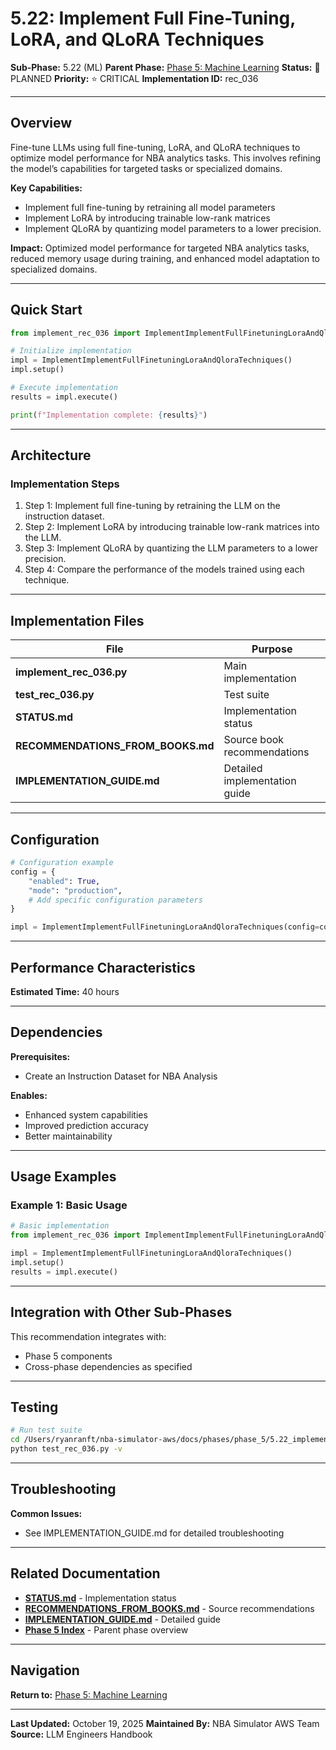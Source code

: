 # 5.22: Implement Full Fine-Tuning, LoRA, and QLoRA Techniques

**Sub-Phase:** 5.22 (ML)
**Parent Phase:** [Phase 5: Machine Learning](../PHASE_5_INDEX.md)
**Status:** 🔵 PLANNED
**Priority:** ⭐ CRITICAL
**Implementation ID:** rec_036

---

## Overview

Fine-tune LLMs using full fine-tuning, LoRA, and QLoRA techniques to optimize model performance for NBA analytics tasks. This involves refining the model’s capabilities for targeted tasks or specialized domains.

**Key Capabilities:**
- Implement full fine-tuning by retraining all model parameters
- Implement LoRA by introducing trainable low-rank matrices
- Implement QLoRA by quantizing model parameters to a lower precision.

**Impact:**
Optimized model performance for targeted NBA analytics tasks, reduced memory usage during training, and enhanced model adaptation to specialized domains.

---

## Quick Start

```python
from implement_rec_036 import ImplementImplementFullFinetuningLoraAndQloraTechniques

# Initialize implementation
impl = ImplementImplementFullFinetuningLoraAndQloraTechniques()
impl.setup()

# Execute implementation
results = impl.execute()

print(f"Implementation complete: {results}")
```

---

## Architecture

### Implementation Steps

1. Step 1: Implement full fine-tuning by retraining the LLM on the instruction dataset.
2. Step 2: Implement LoRA by introducing trainable low-rank matrices into the LLM.
3. Step 3: Implement QLoRA by quantizing the LLM parameters to a lower precision.
4. Step 4: Compare the performance of the models trained using each technique.

---

## Implementation Files

| File | Purpose |
|------|---------|
| **implement_rec_036.py** | Main implementation |
| **test_rec_036.py** | Test suite |
| **STATUS.md** | Implementation status |
| **RECOMMENDATIONS_FROM_BOOKS.md** | Source book recommendations |
| **IMPLEMENTATION_GUIDE.md** | Detailed implementation guide |

---

## Configuration

```python
# Configuration example
config = {
    "enabled": True,
    "mode": "production",
    # Add specific configuration parameters
}

impl = ImplementImplementFullFinetuningLoraAndQloraTechniques(config=config)
```

---

## Performance Characteristics

**Estimated Time:** 40 hours

---

## Dependencies

**Prerequisites:**
- Create an Instruction Dataset for NBA Analysis

**Enables:**
- Enhanced system capabilities
- Improved prediction accuracy
- Better maintainability

---

## Usage Examples

### Example 1: Basic Usage

```python
# Basic implementation
from implement_rec_036 import ImplementImplementFullFinetuningLoraAndQloraTechniques

impl = ImplementImplementFullFinetuningLoraAndQloraTechniques()
impl.setup()
results = impl.execute()
```

---

## Integration with Other Sub-Phases

This recommendation integrates with:
- Phase 5 components
- Cross-phase dependencies as specified

---

## Testing

```bash
# Run test suite
cd /Users/ryanranft/nba-simulator-aws/docs/phases/phase_5/5.22_implement_full_fine-tuning_lora_and_qlora_techniques
python test_rec_036.py -v
```

---

## Troubleshooting

**Common Issues:**
- See IMPLEMENTATION_GUIDE.md for detailed troubleshooting

---

## Related Documentation

- **[STATUS.md](STATUS.md)** - Implementation status
- **[RECOMMENDATIONS_FROM_BOOKS.md](RECOMMENDATIONS_FROM_BOOKS.md)** - Source recommendations
- **[IMPLEMENTATION_GUIDE.md](IMPLEMENTATION_GUIDE.md)** - Detailed guide
- **[Phase 5 Index](../PHASE_5_INDEX.md)** - Parent phase overview

---

## Navigation

**Return to:** [Phase 5: Machine Learning](../PHASE_5_INDEX.md)

---

**Last Updated:** October 19, 2025
**Maintained By:** NBA Simulator AWS Team
**Source:** LLM Engineers Handbook
